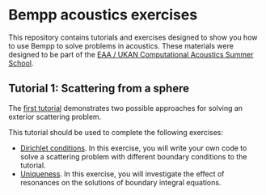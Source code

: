 # Bempp acoustics exercises

This repository contains tutorials and exercises designed to show you how to use Bempp to solve problems in acoustics.
These materials were designed to be part of the [EAA / UKAN Computational Acoustics Summer School](https://acoustics.ac.uk/events/4468/).

## Tutorial 1: Scattering from a sphere
The [first tutorial](https://nbviewer.jupyter.org/github/mscroggs/bempp-acoustic-tutorials/blob/main/tutorials/1_sphere_scatterer.ipynb)
demonstrates two possible approaches for solving an exterior scattering problem.

This tutorial should be used to complete the following exercises:

- [Dirichlet conditions](https://nbviewer.jupyter.org/github/mscroggs/bempp-acoustic-tutorials/blob/main/exercises/1a_sphere_scatterer.ipynb).
  In this exercise, you will write your own code to solve a scattering problem with different boundary conditions to the tutorial.
- [Uniqueness](https://nbviewer.jupyter.org/github/mscroggs/bempp-acoustic-tutorials/blob/main/exercises/1b_uniqueness.ipynb).
  In this exercise, you will investigate the effect of resonances on the solutions of boundary integral equations.
